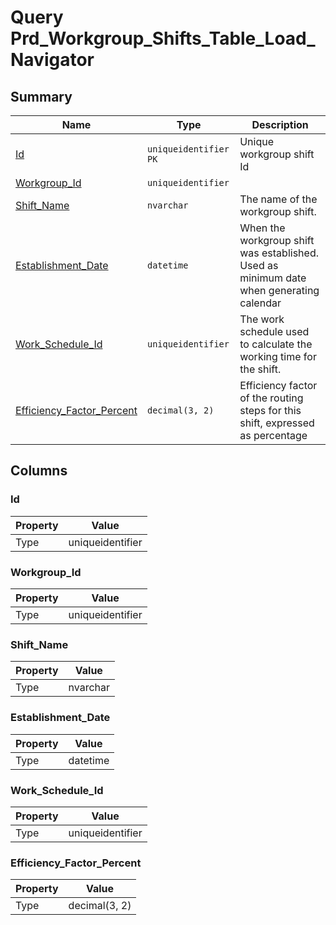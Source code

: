# Query Prd_Workgroup_Shifts_Table_Load_Navigator


## Summary

| Name | Type | Description |
| - | - | --- |
|[Id](#id)|`uniqueidentifier` `PK`|Unique workgroup shift Id|
|[Workgroup_Id](#workgroup_id)|`uniqueidentifier` ||
|[Shift_Name](#shift_name)|`nvarchar` |The name of the workgroup shift.|
|[Establishment_Date](#establishment_date)|`datetime` |When the workgroup shift was established. Used as minimum date when generating calendar|
|[Work_Schedule_Id](#work_schedule_id)|`uniqueidentifier` |The work schedule used to calculate the working time for the shift.|
|[Efficiency_Factor_Percent](#efficiency_factor_percent)|`decimal(3, 2)` |Efficiency factor of the routing steps for this shift, expressed as percentage|

## Columns

### Id

| Property | Value |
| - | - |
|Type|uniqueidentifier|

### Workgroup_Id

| Property | Value |
| - | - |
|Type|uniqueidentifier|

### Shift_Name

| Property | Value |
| - | - |
|Type|nvarchar|

### Establishment_Date

| Property | Value |
| - | - |
|Type|datetime|

### Work_Schedule_Id

| Property | Value |
| - | - |
|Type|uniqueidentifier|

### Efficiency_Factor_Percent

| Property | Value |
| - | - |
|Type|decimal(3, 2)|


